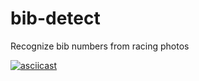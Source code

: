 # bib-detect
Recognize bib numbers from racing photos

[![asciicast](https://asciinema.org/a/1c5KAtHzjgACo4jZuE8ypBstd.png)](https://asciinema.org/a/1c5KAtHzjgACo4jZuE8ypBstd)
